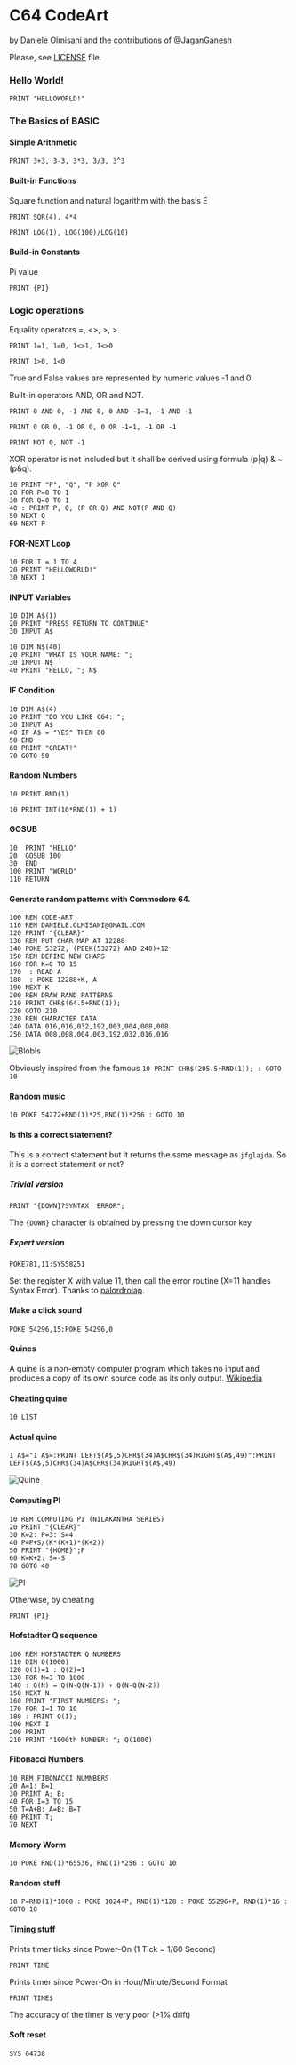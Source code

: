 C64 CodeArt
===========

by Daniele Olmisani
and the contributions of @JaganGanesh

Please, see [LICENSE](LICENSE) file.

### Hello World!
```bas
PRINT "HELLOWORLD!"
```

### The Basics of BASIC

#### Simple Arithmetic
```bas
PRINT 3+3, 3-3, 3*3, 3/3, 3^3
```

#### Built-in Functions

Square function and natural logarithm with the basis E

```bas
PRINT SQR(4), 4*4
```

```bas
PRINT LOG(1), LOG(100)/LOG(10)
```

#### Build-in Constants

Pi value

```bas
PRINT {PI}
```

### Logic operations

Equality operators =, <>, >, >.

```bas
PRINT 1=1, 1=0, 1<>1, 1<>0
```

```bas
PRINT 1>0, 1<0
```

True and False values are represented by numeric values -1 and 0.

Built-in operators AND, OR and NOT.

```bas
PRINT 0 AND 0, -1 AND 0, 0 AND -1=1, -1 AND -1
```

```bas
PRINT 0 OR 0, -1 OR 0, 0 OR -1=1, -1 OR -1
```

```bas
PRINT NOT 0, NOT -1
```

XOR operator is not included but it shall be derived using formula (p|q) & ~(p&q).

```bas
10 PRINT "P", "Q", "P XOR Q"
20 FOR P=0 TO 1
30 FOR Q=0 TO 1
40 : PRINT P, Q, (P OR Q) AND NOT(P AND Q)
50 NEXT Q
60 NEXT P
```

#### FOR-NEXT Loop
```bas
10 FOR I = 1 TO 4
20 PRINT "HELLOWORLD!"
30 NEXT I
```

#### INPUT Variables
```bas
10 DIM A$(1)
20 PRINT "PRESS RETURN TO CONTINUE"
30 INPUT A$
```

```bas
10 DIM N$(40)
20 PRINT "WHAT IS YOUR NAME: ";
30 INPUT N$
40 PRINT "HELLO, "; N$
```

#### IF Condition
```bas
10 DIM A$(4)
20 PRINT "DO YOU LIKE C64: ";
30 INPUT A$
40 IF A$ = "YES" THEN 60
50 END
60 PRINT "GREAT!"
70 GOTO 50
```

#### Random Numbers
```bas
10 PRINT RND(1)
```

```bas
10 PRINT INT(10*RND(1) + 1)
```

#### GOSUB
```bas
10  PRINT "HELLO"
20  GOSUB 100
30  END
100 PRINT "WORLD"
110 RETURN
```

#### Generate random patterns with Commodore 64.

```basic
100 REM CODE-ART
110 REM DANIELE.OLMISANI@GMAIL.COM
120 PRINT "{CLEAR}"
130 REM PUT CHAR MAP AT 12288
140 POKE 53272, (PEEK(53272) AND 240)+12
150 REM DEFINE NEW CHARS
160 FOR K=0 TO 15
170  : READ A
180  : POKE 12288+K, A
190 NEXT K
200 REM DRAW RAND PATTERNS
210 PRINT CHR$(64.5+RND(1));
220 GOTO 210
230 REM CHARACTER DATA
240 DATA 016,016,032,192,003,004,008,008
250 DATA 008,008,004,003,192,032,016,016
```

![Blobls](images/c64-blobs.png)


Obviously inspired from the famous `10 PRINT CHR$(205.5+RND(1)); : GOTO 10`


#### Random music
```bas
10 POKE 54272+RND(1)*25,RND(1)*256 : GOTO 10
```

#### Is this a correct statement?
This is a correct statement but it returns the same message as `jfglajda`. So it is a correct statement or not?

##### Trivial version
```bas
PRINT "{DOWN}?SYNTAX  ERROR";
```

The `{DOWN}` character is obtained by pressing the down cursor key

##### Expert version

```bas
POKE781,11:SYS58251
```

Set the register X with value 11, then call the error routine (X=11 handles Syntax Error). Thanks to [palordrolap](https://www.reddit.com/user/palordrolap).

#### Make a click sound
```bas
POKE 54296,15:POKE 54296,0
```

#### Quines

A quine is a non-empty computer program which takes no input and produces a copy of its own source code as its only output. [Wikipedia](https://en.wikipedia.org/wiki/Quine_%28computing%29)

#### Cheating quine
```bas
10 LIST
```

#### Actual quine
```bas
1 A$="1 A$=:PRINT LEFT$(A$,5)CHR$(34)A$CHR$(34)RIGHT$(A$,49)":PRINT LEFT$(A$,5)CHR$(34)A$CHR$(34)RIGHT$(A$,49)
```

![Quine](images/c64-quine.png)


<!---
**TBV**
```bas
10 READ A$:PRINT 10 A$:PRINT 20 "DATA" A$
20 DATA READ A$:PRINT 10 A$:PRINT 20 "DATA" A$
```
--->

#### Computing PI
```bas
10 REM COMPUTING PI (NILAKANTHA SERIES) 
20 PRINT "{CLEAR}"
30 K=2: P=3: S=4
40 P=P+S/(K*(K+1)*(K+2))
50 PRINT "{HOME}";P
60 K=K+2: S=-S
70 GOTO 40
```

![PI](images/c64-pi.png)


Otherwise, by cheating
```bas
PRINT {PI}
```

#### Hofstadter Q sequence

```bas
100 REM HOFSTADTER Q NUMBERS
110 DIM Q(1000)
120 Q(1)=1 : Q(2)=1
130 FOR N=3 TO 1000
140 : Q(N) = Q(N-Q(N-1)) + Q(N-Q(N-2))
150 NEXT N
160 PRINT "FIRST NUMBERS: ";
170 FOR I=1 TO 10
180 : PRINT Q(I);
190 NEXT I
200 PRINT
210 PRINT "1000th NUMBER: "; Q(1000)
```

#### Fibonacci Numbers
```bas
10 REM FIBONACCI NUMNBERS
20 A=1: B=1
30 PRINT A; B;
40 FOR I=3 TO 15
50 T=A+B: A=B: B=T
60 PRINT T;
70 NEXT
```

#### Memory Worm
```bas
10 POKE RND(1)*65536, RND(1)*256 : GOTO 10
```

#### Random stuff
```bas
10 P=RND(1)*1000 : POKE 1024+P, RND(1)*128 : POKE 55296+P, RND(1)*16 : GOTO 10
```

#### Timing stuff
Prints timer ticks since Power-On (1 Tick = 1/60 Second)
```bas
PRINT TIME
```
 
Prints timer since Power-On in Hour/Minute/Second Format
```bas
PRINT TIME$
```
The accuracy of the timer is very poor (>1% drift)

#### Soft reset
```bas
SYS 64738
```


